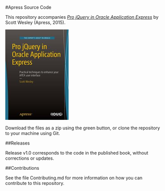 #Apress Source Code

This repository accompanies [*Pro jQuery in Oracle Application Express*](http://www.apress.com/9781484209622) by Scott Wesley (Apress, 2015).

![Cover image](9781484209622.jpg)

Download the files as a zip using the green button, or clone the repository to your machine using Git.

##Releases

Release v1.0 corresponds to the code in the published book, without corrections or updates.

##Contributions

See the file Contributing.md for more information on how you can contribute to this repository.
